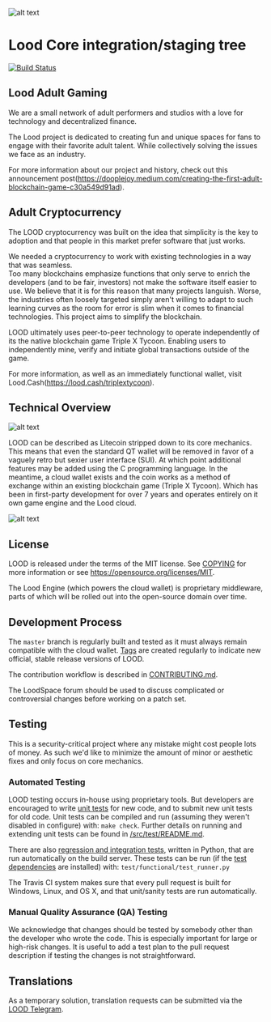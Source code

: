 ![alt text](https://miro.medium.com/max/1400/1*h6BUy3nfno18axUmv41DyQ.jpeg)

Lood Core integration/staging tree
=====================================

[![Build Status](https://travis-ci.org/lood-project/lood.svg?branch=master)](https://travis-ci.org/lood-project/lood)


Lood Adult Gaming
----------------

We are a small network of adult performers and studios with a love for technology and decentralized finance.

The Lood project is dedicated to creating fun and unique spaces for fans to engage with their favorite adult talent. While collectively solving the issues we face as an industry.

For more information about our project and history, check out this announcement post(https://dooplejoy.medium.com/creating-the-first-adult-blockchain-game-c30a549d91ad).

Adult Cryptocurrency
----------------

The LOOD cryptocurrency was built on the idea that simplicity is the key to adoption and that people in this market prefer software that just works.

We needed a cryptocurrency to work with existing technologies in a way that was seamless.  
Too many blockchains emphasize functions that only serve to enrich the developers (and to be fair, investors) 
not make the software itself easier to use. We believe that it is for this reason that many projects languish. 
Worse, the industries often loosely targeted simply aren't willing to adapt to such learning curves as the room 
for error is slim when it comes to financial technologies. This project aims to simplify the blockchain.

LOOD ultimately uses peer-to-peer technology to operate independently of its the native blockchain game Triple X Tycoon.
Enabling users to independently mine, verify and initiate global transactions outside of the game.

For more information, as well as an immediately functional wallet, visit Lood.Cash(https://lood.cash/triplextycoon).

Technical Overview
-------

![alt text](https://ip.bitcointalk.org/?u=https%3A%2F%2Flood.cash%2F1%2Flood_cloud_txt.png&t=635&c=M8iypAeqqhkekA)


LOOD can be described as Litecoin stripped down to its core mechanics.  This means that even the standard QT wallet will be removed in favor of a vaguely retro but sexier user interface (SUI).  At which point additional features may be added using the C programming language. In the meantime, a cloud wallet exists and the coin works as a method of exchange within an existing blockchain game (Triple X Tycoon). Which has been in first-party development for over 7 years and operates entirely on it own game engine and the Lood cloud.

![alt text](https://ip.bitcointalk.org/?u=https%3A%2F%2Fmiro.medium.com%2Fmax%2F1280%2F1%2A0pXBhutWbfHTgUIkELcq-A.png&t=635&c=2YY6DvNdYoSjGQ)

License
-------

LOOD is released under the terms of the MIT license. See [COPYING](COPYING) for more
information or see https://opensource.org/licenses/MIT.

The Lood Engine (which powers the cloud wallet) is proprietary middleware, parts of which will be rolled out into the open-source domain over time.

Development Process
-------------------

The `master` branch is regularly built and tested as it must always remain compatible
with the cloud wallet. [Tags](https://github.com/lood-project/lood/tags) are created
regularly to indicate new official, stable release versions of LOOD.

The contribution workflow is described in [CONTRIBUTING.md](CONTRIBUTING.md).

The LoodSpace forum should be used to discuss complicated or controversial changes before working
on a patch set.

Testing
-------

This is a security-critical project where any mistake might cost people lots of money.  As such we'd like to 
minimize the amount of minor or aesthetic fixes and only focus on core mechanics. 

### Automated Testing

LOOD testing occurs in-house using proprietary tools. But developers are encouraged 
to write [unit tests](src/test/README.md) for new code, and to submit new unit tests for old code. 
Unit tests can be compiled and run (assuming they weren't disabled in configure) with: `make check`. 
Further details on running and extending unit tests can be found in [/src/test/README.md](/src/test/README.md).

There are also [regression and integration tests](/test), written
in Python, that are run automatically on the build server.
These tests can be run (if the [test dependencies](/test) are installed) with: `test/functional/test_runner.py`

The Travis CI system makes sure that every pull request is built for Windows, Linux, and OS X, and that unit/sanity tests are run automatically.

### Manual Quality Assurance (QA) Testing

We acknowledge that changes should be tested by somebody other than the developer who wrote the
code. This is especially important for large or high-risk changes. It is useful
to add a test plan to the pull request description if testing the changes is
not straightforward.  

Translations
------------

As a temporary solution, translation requests can be submitted via the [LOOD Telegram](http://t.me/loodcrypto).

